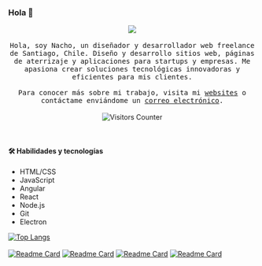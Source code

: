 ### Hola 👋

<p align="center">
  <img src="https://github-readme-stats.vercel.app/api?username=lnavarrocarter&layout=compact&show_icons=true&theme=synthwave" />
  <br><br>
  <samp>
Hola, soy Nacho, un diseñador y desarrollador web freelance de Santiago, Chile. Diseño y desarrollo sitios web, páginas de aterrizaje y aplicaciones para startups y empresas. Me apasiona crear soluciones tecnológicas innovadoras y eficientes para mis clientes.
     <br><br>Para conocer más sobre mi trabajo, visita mi <a href="https://lnavarro.dev">websites</a> o contáctame enviándome un <a href="mailto:lnavarrocarter@ncai.cl">correo electrónico</a>.
  </samp>
<br><br>
  <img src="https://visitor-badge.glitch.me/badge?page_id=lnavarrocarter.lnavarrocartergh" alt="Visitors Counter">
</p>
<br>

#### 🛠 Habilidades y tecnologías
- HTML/CSS
- JavaScript
- Angular
- React
- Node.js
- Git
- Electron

[![Top Langs](https://github-readme-stats.vercel.app/api/top-langs/?username=lnavarrocarter&layout=compact&theme=synthwave)](https://github.com/lnavarrocarter/)
<br><br>
[![Readme Card](https://github-readme-stats.vercel.app/api/pin/?username=lnavarrocarter&repo=ncai2019&theme=synthwave)](https://github.com/lnavarrocarter/)
[![Readme Card](https://github-readme-stats.vercel.app/api/pin/?username=lnavarrocarter&repo=angular-electron-started&theme=synthwave)](https://github.com/lnavarrocarter/)
[![Readme Card](https://github-readme-stats.vercel.app/api/pin/?username=lnavarrocarter&repo=Authci&theme=synthwave)](https://github.com/lnavarrocarter/)
[![Readme Card](https://github-readme-stats.vercel.app/api/pin/?username=lnavarrocarter&repo=ChatBot--RecastIO&theme=synthwave)](https://github.com/lnavarrocarter/)

<!--
**lnavarrocarter/lnavarrocarter** is a ✨ _special_ ✨ repository because its `README.md` (this file) appears on your GitHub profile.

Here are some ideas to get you started:

- 🔭 I’m currently working on ...
- 🌱 I’m currently learning ...
- 👯 I’m looking to collaborate on ...
- 🤔 I’m looking for help with ...
- 💬 Ask me about ...
- 📫 How to reach me: ...
- 😄 Pronouns: ...
- ⚡ Fun fact: ...
-->
